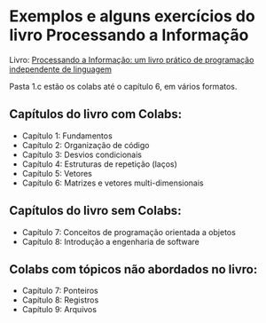# Exemplos e alguns exercícios do livro Processando a Informação

Livro: [Processando a Informação: um livro prático de programação independente de linguagem](https://editora.ufabc.edu.br/matematica-e-ciencias-da-computacao/58-processando-a-informacao)

Pasta 1.c estão os colabs até o capítulo 6, em vários formatos.

## Capítulos do livro com Colabs:

* Capítulo 1: Fundamentos
* Capítulo 2: Organização de código
* Capítulo 3: Desvios condicionais
* Capítulo 4: Estruturas de repetição (laços) 
* Capítulo 5: Vetores
* Capítulo 6: Matrizes e vetores multi-dimensionais

## Capítulos do livro sem Colabs:

* Capítulo 7: Conceitos de programação orientada a objetos
* Capítulo 8: Introdução a engenharia de software

## Colabs com tópicos não abordados no livro:

* Capítulo 7: Ponteiros
* Capítulo 8: Registros
* Capítulo 9: Arquivos

